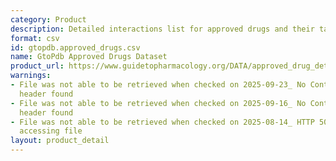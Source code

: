 ```yaml
---
category: Product
description: Detailed interactions list for approved drugs and their targets
format: csv
id: gtopdb.approved_drugs.csv
name: GtoPdb Approved Drugs Dataset
product_url: https://www.guidetopharmacology.org/DATA/approved_drug_detailed_interactions.csv
warnings:
- File was not able to be retrieved when checked on 2025-09-23_ No Content-Length
  header found
- File was not able to be retrieved when checked on 2025-09-16_ No Content-Length
  header found
- File was not able to be retrieved when checked on 2025-08-14_ HTTP 503 error when
  accessing file
layout: product_detail
---
```

